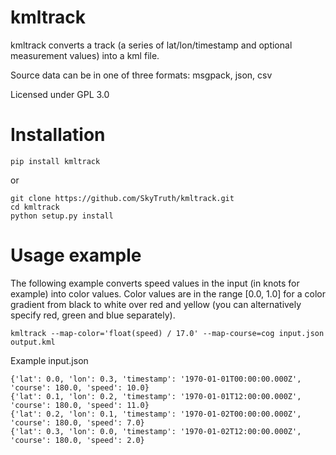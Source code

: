 # kmltrack
kmltrack converts a track (a series of lat/lon/timestamp and optional measurement values) into a kml file.

Source data can be in one of three formats: msgpack, json, csv

Licensed under GPL 3.0

# Installation

    pip install kmltrack
    
or

    git clone https://github.com/SkyTruth/kmltrack.git
    cd kmltrack
    python setup.py install

# Usage example
The following example converts speed values in the input (in knots for example) into color values. Color values are in the range [0.0, 1.0] for a color gradient from black to white over red and yellow (you can alternatively specify red, green and blue separately).

    kmltrack --map-color='float(speed) / 17.0' --map-course=cog input.json output.kml

Example input.json

    {'lat': 0.0, 'lon': 0.3, 'timestamp': '1970-01-01T00:00:00.000Z', 'course': 180.0, 'speed': 10.0}
    {'lat': 0.1, 'lon': 0.2, 'timestamp': '1970-01-01T12:00:00.000Z', 'course': 180.0, 'speed': 11.0}
    {'lat': 0.2, 'lon': 0.1, 'timestamp': '1970-01-02T00:00:00.000Z', 'course': 180.0, 'speed': 7.0}
    {'lat': 0.3, 'lon': 0.0, 'timestamp': '1970-01-02T12:00:00.000Z', 'course': 180.0, 'speed': 2.0}

